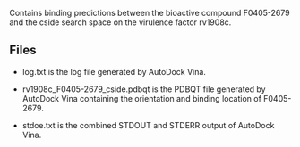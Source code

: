 Contains binding predictions between the bioactive compound F0405-2679 and the cside search space on the virulence factor rv1908c.

## Files

- log.txt is the log file generated by AutoDock Vina.

- rv1908c_F0405-2679_cside.pdbqt is the PDBQT file generated by AutoDock Vina containing the orientation and binding location of F0405-2679.

- stdoe.txt is the combined STDOUT and STDERR output of AutoDock Vina.

